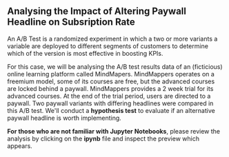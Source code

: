 ## Analysing the Impact of Altering Paywall Headline on Subsription Rate

An A/B Test is a randomized experiment in which a two or more variants a variable are deployed to different segments of customers to determine which of the version is most effective in boosting KPIs. 

For this case, we will be analysing the A/B test results data of an (ficticious) online learning platform called MindMapers. MindMappers operates on a freemium model, some of its courses are free, but the advanced courses are locked behind a paywall. MindMappers provides a 2 week trial for its advanced courses. At the end of the trial period, users are directed to a paywall. Two paywall variants with differing headlines were compared in this A/B test. We'll conduct a **hypothesis test** to evaluate if an alternative paywall headline is worth implementing.

**For those who are not familiar with Jupyter Notebooks**, please review the analysis by clicking on the **ipynb** file and inspect the preview which appears.
